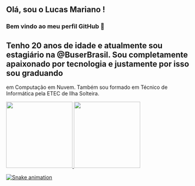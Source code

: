 ## Olá, sou o Lucas Mariano ! 
### Bem vindo ao meu perfil GitHub 👋

## Tenho 20 anos de idade e atualmente sou estagiário na @BuserBrasil. Sou completamente apaixonado por tecnologia e justamente por isso sou graduando
em Computação em Nuvem. Também sou formado em Técnico de Informática pela ETEC de Ilha Solteira.

<div>
<a href="https://github.com/lukemariano">
<img height="180em" src="https://github-readme-stats.vercel.app/api/top-langs/?username=lukemariano&layout=compact&langs_count=7&theme=dracula"/>
<img height="180em" src="https://github-readme-stats.vercel.app/api?username=lukemariano&show_icons=true&theme=dracula&include_all_commits=true&count_private=true"/>
</div>



![Snake animation](https://github.com/lukemariano/lukemariano/blob/output/github-contribution-grid-snake.svg)
<!--
**lukemariano/lukemariano** is a ✨ _special_ ✨ repository because its `README.md` (this file) appears on your GitHub profile.

Here are some ideas to get you started:

- 🔭 I’m currently working on ...
- 🌱 I’m currently learning ...
- 👯 I’m looking to collaborate on ...
- 🤔 I’m looking for help with ...
- 💬 Ask me about ...
- 📫 How to reach me: ...
- 😄 Pronouns: ...
- ⚡ Fun fact: ...
-->
